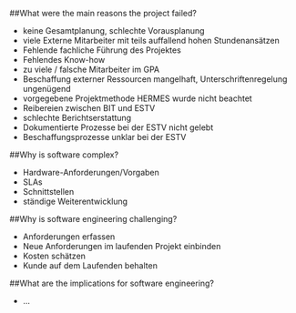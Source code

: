 ##What were the main reasons the project failed?
* keine Gesamtplanung, schlechte Vorausplanung
* viele Externe Mitarbeiter mit teils auffallend hohen Stundenansätzen
* Fehlende fachliche Führung des Projektes
* Fehlendes Know-how
* zu viele / falsche Mitarbeiter im GPA
* Beschaffung externer Ressourcen mangelhaft, Unterschriftenregelung ungenügend
* vorgegebene Projektmethode HERMES wurde nicht beachtet
* Reibereien zwischen BIT und ESTV
* schlechte Berichtserstattung
* Dokumentierte Prozesse bei der ESTV nicht gelebt
* Beschaffungsprozesse unklar bei der ESTV

##Why is software complex? 
* Hardware-Anforderungen/Vorgaben
* SLAs
* Schnittstellen
* ständige Weiterentwicklung

##Why is software engineering challenging?
* Anforderungen erfassen
* Neue Anforderungen im laufenden Projekt einbinden
* Kosten schätzen
* Kunde auf dem Laufenden behalten

##What are the implications for software engineering?
* ...

